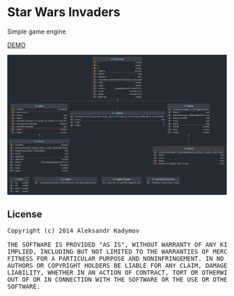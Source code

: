 Star Wars Invaders
==================

Simple game engine

[DEMO](https://htmlpreview.github.io/?https://github.com/kadymov/star-wars-invaders/blob/master/dist/index.htm)

![Game Engine UML](https://raw.githubusercontent.com/kadymov/star-wars-invaders/master/resources/uml.png)

License
-------
<pre>
Copyright (c) 2014 Aleksandr Kadymov

THE SOFTWARE IS PROVIDED "AS IS", WITHOUT WARRANTY OF ANY KIND, EXPRESS OR
IMPLIED, INCLUDING BUT NOT LIMITED TO THE WARRANTIES OF MERCHANTABILITY,
FITNESS FOR A PARTICULAR PURPOSE AND NONINFRINGEMENT. IN NO EVENT SHALL THE
AUTHORS OR COPYRIGHT HOLDERS BE LIABLE FOR ANY CLAIM, DAMAGES OR OTHER
LIABILITY, WHETHER IN AN ACTION OF CONTRACT, TORT OR OTHERWISE, ARISING FROM,
OUT OF OR IN CONNECTION WITH THE SOFTWARE OR THE USE OR OTHER DEALINGS IN THE
SOFTWARE.</pre>
